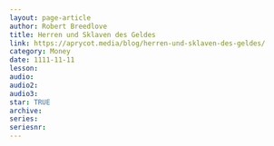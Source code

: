 ```yaml
---
layout: page-article
author: Robert Breedlove
title: Herren und Sklaven des Geldes
link: https://aprycot.media/blog/herren-und-sklaven-des-geldes/
category: Money
date: 1111-11-11
lesson: 
audio: 
audio2: 
audio3: 
star: TRUE
archive: 
series: 
seriesnr: 
---
```

